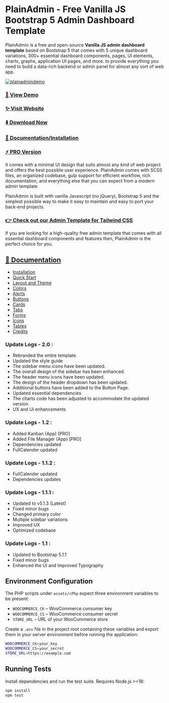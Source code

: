 # PlainAdmin - Free Vanilla JS Bootstrap 5 Admin Dashboard Template

PlainAdmin is a free and open-source **Vanilla JS admin dashboard template** based on Bootstrap 5 that comes with 5 unique dashboard variations, 300+ essential dashboard components, pages, UI elements, charts, graphs, application UI pages, and more. to provide everything you need to build a data-rich backend or admin panel for almost any sort of web app.

[![plainadmindemo](https://github.com/PlainAdmin/plain-free-bootstrap-admin-template/blob/main/plainadmin.jpg)](https://demo.plainadmin.com/)


### [🚀 View Demo](https://demo.plainadmin.com/)

### [✨ Visit Website](https://plainadmin.com/)

### [⬇️ Download Now](https://plainadmin.com/download)

### [📄 Documentation/Installation](https://plainadmin.com/docs/)

### [⚡ PRO Version](https://plainadmin.com/pricing)


It comes with a minimal UI design that suits almost any kind of web project and offers the best possible user experience. PlainAdmin comes with SCSS files, an organized codebase, gulp support for efficient workflow, rich documentation, and everything else that you can expect from a modern admin template.

PlainAdmin is built with vanilla Javascript (no jQuery), Bootstrap 5 and the simplest possible way to make it easy to maintain and easy to port your back-end projects.

### [👉 Check out our Admin Template for Tailwind CSS](https://tailadmin.com)

If you are looking for a high-quality free admin template that comes with all essential dashboard components and features then, PlainAdmin is the perfect choice for you.

## [📄 Documentation](https://plainadmin.com/docs/)
- [Installation](https://plainadmin.com/docs/#installation)
- [Quick Start](https://plainadmin.com/docs/#quick-start)
- [Layout and Theme](https://plainadmin.com/docs/#layout-theme)
- [Colors](https://plainadmin.com/docs/#colors)
- [Alerts](https://plainadmin.com/docs/#alerts)
- [Buttons](https://plainadmin.com/docs/#buttons)
- [Cards](https://plainadmin.com/docs/#cards)
- [Tabs](https://plainadmin.com/docs/#tabs)
- [Forms](https://plainadmin.com/docs/#forms)
- [Icons](https://plainadmin.com/docs/#icons)
- [Tables](https://plainadmin.com/docs/#tables)
- [Credits](https://plainadmin.com/docs/#credits)

### Update Logs - 2.0 :
- Rebranded the entire template.
- Updated the style guide
- The sidebar menu icons have been updated.
- The overall design of the sidebar has been enhanced.
- The header menu icons have been updated.
- The design of the header dropdown has been updated.
- Additional buttons have been added to the Button Page.
- Updated essential dependencies
- The charts code has been adjusted to accommodate the updated version.
- UX and UI enhancements

### Update Logs - 1.2 :
- Added Kanban (App) [PRO]
- Added File Manager (App) [PRO]
- Dependencies updated
- FullCalender updated

### Update Logs - 1.1.2 :
- FullCalender updated
- Dependencies updates

### Update Logs - 1.1.1 :
- Updated to v5.1.3 (Latest)
- Fixed minor bugs
- Changed primary color
- Multiple sidebar variations
- Improved UX
- Optimized codebase

### Update Logs - 1.1 :
- Updated to Bootstrap 5.1.1
- Fixed minor bugs
- Enhanced the UI and Improved Typography

## Environment Configuration

The PHP scripts under `assets/cPhp` expect three environment variables to be present:

- `WOOCOMMERCE_CK` – WooCommerce consumer key
- `WOOCOMMERCE_CS` – WooCommerce consumer secret
- `STORE_URL` – URL of your WooCommerce store

Create a `.env` file in the project root containing these variables and export them in your server environment before running the application:

```bash
WOOCOMMERCE_CK=your_key
WOOCOMMERCE_CS=your_secret
STORE_URL=https://example.com
```

## Running Tests

Install dependencies and run the test suite. Requires Node.js >=18:

```bash
npm install
npm test
```
